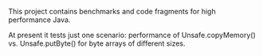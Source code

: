 This project contains benchmarks and code fragments for high performance Java.

At present it tests just one scenario: performance of Unsafe.copyMemory() vs. Unsafe.putByte() for byte arrays of different sizes. 
